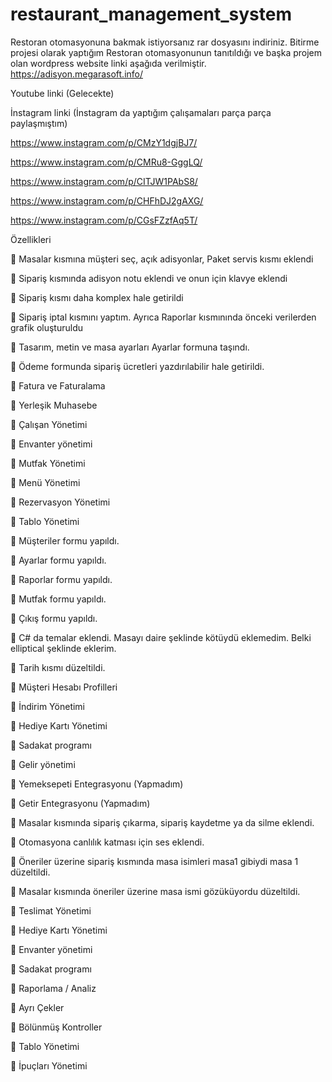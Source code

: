 # restaurant_management_system

Restoran otomasyonuna bakmak istiyorsanız rar dosyasını indiriniz.
Bitirme projesi olarak yaptığım Restoran otomasyonunun tanıtıldığı ve başka projem olan wordpress website linki aşağıda verilmiştir.
https://adisyon.megarasoft.info/

Youtube linki 
(Gelecekte)

İnstagram linki (İnstagram da yaptığım çalışamaları parça parça paylaşmıştım)

https://www.instagram.com/p/CMzY1dgjBJ7/

https://www.instagram.com/p/CMRu8-GggLQ/

https://www.instagram.com/p/CITJW1PAbS8/

https://www.instagram.com/p/CHFhDJ2gAXG/

https://www.instagram.com/p/CGsFZzfAq5T/

Özellikleri 

📌 Masalar kısmına müşteri seç, açık adisyonlar, Paket servis kısmı eklendi

📌 Sipariş kısmında adisyon notu eklendi ve onun için klavye eklendi

📌 Sipariş kısmı daha komplex hale getirildi

📌 Sipariş iptal kısmını yaptım. Ayrıca Raporlar kısmınında önceki verilerden grafik oluşturuldu

📌 Tasarım, metin ve masa ayarları Ayarlar formuna taşındı.

📌 Ödeme formunda sipariş ücretleri yazdırılabilir hale getirildi.

📌 Fatura ve Faturalama

📌 Yerleşik Muhasebe

📌 Çalışan Yönetimi

📌 Envanter yönetimi

📌 Mutfak Yönetimi

📌 Menü Yönetimi

📌 Rezervasyon Yönetimi

📌 Tablo Yönetimi

📌 Müşteriler formu yapıldı.

📌 Ayarlar formu yapıldı.

📌 Raporlar formu yapıldı.

📌 Mutfak formu yapıldı.

📌 Çıkış formu yapıldı.

📌 C# da temalar eklendi. Masayı daire şeklinde kötüydü eklemedim. Belki elliptical şeklinde eklerim.

📌 Tarih kısmı düzeltildi.

📌 Müşteri Hesabı Profilleri

📌 İndirim Yönetimi

📌 Hediye Kartı Yönetimi

📌 Sadakat programı

📌 Gelir yönetimi

📌 Yemeksepeti Entegrasyonu (Yapmadım)

📌 Getir Entegrasyonu (Yapmadım)

📌 Masalar kısmında sipariş çıkarma, sipariş kaydetme ya da silme eklendi.

📌 Otomasyona canlılık katması için ses eklendi.

📌 Öneriler üzerine sipariş kısmında masa isimleri masa1 gibiydi masa 1 düzeltildi.

📌 Masalar kısmında öneriler üzerine masa ismi gözüküyordu düzeltildi.

📌 Teslimat Yönetimi

📌 Hediye Kartı Yönetimi

📌 Envanter yönetimi

📌 Sadakat programı

📌 Raporlama / Analiz

📌 Ayrı Çekler

📌 Bölünmüş Kontroller

📌 Tablo Yönetimi

📌 İpuçları Yönetimi



